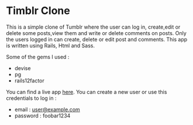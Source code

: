 # Timblr Clone

This is a simple clone of Tumblr where the user can log in,
create,edit or delete some posts,view them and write or delete comments on posts.
Only the users logged in can create, delete or edit post and comments.
This app is written using Rails, Html and Sass.

Some of the gems I used :
* devise
* pg
* rails12factor

You can find a live app [here](https://stormy-citadel-22578.herokuapp.com/).
You can create a new user or use this credentials to log in :
* email : user@example.com
* password : foobar1234
